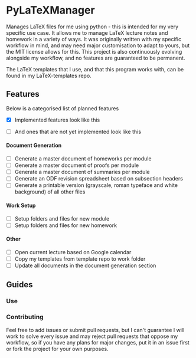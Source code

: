 # PyLaTeXManager
Manages LaTeX files for me using python - this is intended for my very specific use case. It allows me to manage LaTeX lecture notes and homework in a variety of ways. It was originally written with my specific workflow in mind, and may need major customisation to adapt to yours, but the MIT license allows for this. This project is also continuously evolving alongside my workflow, and no features are guaranteed to be permanent.

The LaTeX templates that I use, and that this program works with, can be found in my LaTeX-templates repo.

## Features

Below is a categorised list of planned features

- [x] Implemented features look like this

- [ ] And ones that are not yet implemented look like this

#### Document Generation

- [ ] Generate a master document of homeworks  per module
- [ ] Generate a master document of proofs per module
- [ ] Generate a master document of summaries per module
- [ ] Generate an ODF revision spreadsheet based on subsection headers
- [ ] Generate a printable version (grayscale, roman typeface and white background) of all other files

#### Work Setup

- [ ] Setup folders and files for new module
- [ ] Setup folders and files for new homework

#### Other

- [ ] Open current lecture based on Google calendar
- [ ] Copy my templates from template repo to work folder
- [ ] Update all documents in the document generation section

## Guides

### Use

### Contributing
 Feel free to add issues or submit pull requests, but I can't guarantee I will work to solve every issue and may reject pull requests that oppose my workflow, so if you have any plans for major changes, put it in an issue first or  fork the project for your own purposes.